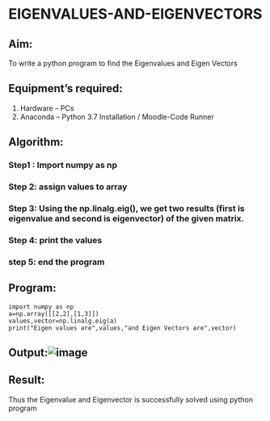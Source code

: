 # EIGENVALUES-AND-EIGENVECTORS
## Aim:
To write a python program to find the Eigenvalues and Eigen Vectors
## Equipment’s required:
1. 	Hardware – PCs
2. 	Anaconda – Python 3.7 Installation / Moodle-Code Runner
## Algorithm:
### Step1 : Import numpy as np
### Step 2: assign values to array
### Step 3: Using the np.linalg.eig(),  we get two results (first is eigenvalue and second is eigenvector) of the given matrix.
### Step 4: print the values
### step 5: end the program
## Program:
```
import numpy as np
a=np.array([[2,2],[1,3]])
values,vector=np.linalg.eig(a)
print("Eigen values are",values,"and Eigen Vectors are",vector)
```


## Output:![image](https://user-images.githubusercontent.com/95198708/144704251-a6fab114-3d06-467e-9274-c3b99981dc22.png)

## Result:
Thus the Eigenvalue and Eigenvector is successfully solved using python program
